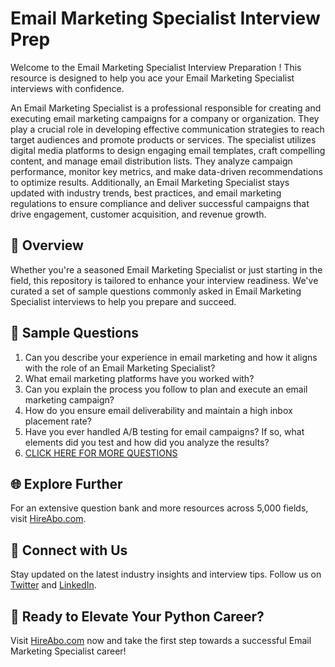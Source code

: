 # Email Marketing Specialist Interview Prep

Welcome to the Email Marketing Specialist Interview Preparation ! This resource is designed to help you ace your Email Marketing Specialist interviews with confidence.

An Email Marketing Specialist is a professional responsible for creating and executing email marketing campaigns for a company or organization. They play a crucial role in developing effective communication strategies to reach target audiences and promote products or services. The specialist utilizes digital media platforms to design engaging email templates, craft compelling content, and manage email distribution lists. They analyze campaign performance, monitor key metrics, and make data-driven recommendations to optimize results. Additionally, an Email Marketing Specialist stays updated with industry trends, best practices, and email marketing regulations to ensure compliance and deliver successful campaigns that drive engagement, customer acquisition, and revenue growth.

## 🚀 Overview

Whether you're a seasoned Email Marketing Specialist or just starting in the field, this repository is tailored to enhance your interview readiness. We've curated a set of sample questions commonly asked in Email Marketing Specialist interviews to help you prepare and succeed.

## 📝 Sample Questions

1. Can you describe your experience in email marketing and how it aligns with the role of an Email Marketing Specialist?
2. What email marketing platforms have you worked with?
3. Can you explain the process you follow to plan and execute an email marketing campaign?
4. How do you ensure email deliverability and maintain a high inbox placement rate?
5. Have you ever handled A/B testing for email campaigns? If so, what elements did you test and how did you analyze the results?
6. [CLICK HERE FOR MORE QUESTIONS](https://hireabo.com/job/8_4_8/Email%20Marketing%20Specialist)

## 🌐 Explore Further

For an extensive question bank and more resources across 5,000 fields, visit [HireAbo.com](https://www.hireabo.com).

## 📱 Connect with Us

Stay updated on the latest industry insights and interview tips. Follow us on [Twitter](https://twitter.com/hireabo) and [LinkedIn](https://www.linkedin.com/in/hire-abo-3609972a8/).

## 🚀 Ready to Elevate Your Python Career?

Visit [HireAbo.com](https://www.hireabo.com) now and take the first step towards a successful Email Marketing Specialist career!